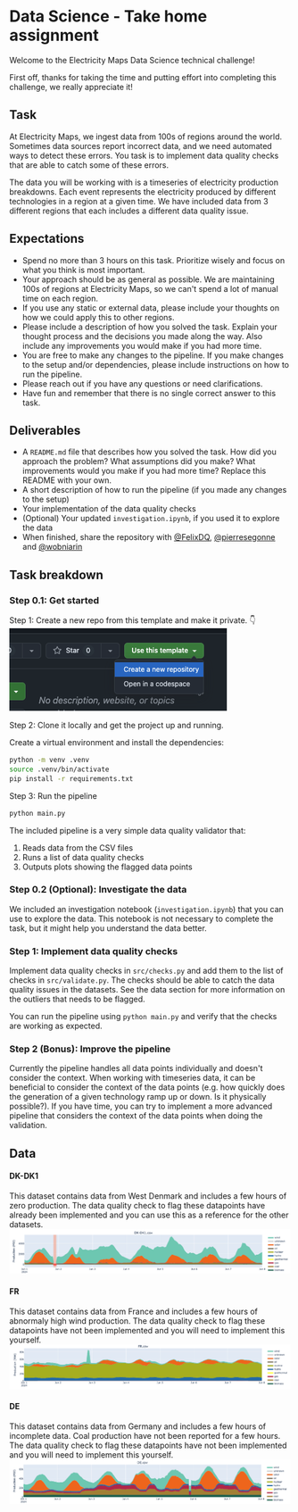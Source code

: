 # Data Science - Take home assignment

Welcome to the Electricity Maps Data Science technical challenge!

First off, thanks for taking the time and putting effort into completing this challenge, we really appreciate it!

## Task

At Electricity Maps, we ingest data from 100s of regions around the world. Sometimes data sources report incorrect data, and we need automated ways to detect these errors. You task is to implement data quality checks that are able to catch some of these errors.

The data you will be working with is a timeseries of electricity production breakdowns. Each event represents the electricity produced by different technologies in a region at a given time. We have included data from 3 different regions that each includes a different data quality issue.

## Expectations
- Spend no more than 3 hours on this task. Prioritize wisely and focus on what you think is most important.
- Your approach should be as general as possible. We are maintaining 100s of regions at Electricity Maps, so we can't spend a lot of manual time on each region.
- If you use any static or external data, please include your thoughts on how we could apply this to other regions.
- Please include a description of how you solved the task. Explain your thought process and the decisions you made along the way. Also include any improvements you would make if you had more time.
- You are free to make any changes to the pipeline. If you make changes to the setup and/or dependencies, please include instructions on how to run the pipeline.
- Please reach out if you have any questions or need clarifications.
- Have fun and remember that there is no single correct answer to this task.

## Deliverables
- A `README.md` file that describes how you solved the task. How did you approach the problem? What assumptions did you make?  What improvements would you make if you had more time? Replace this README with your own.
- A short description of how to run the pipeline (if you made any changes to the setup)
- Your implementation of the data quality checks
- (Optional) Your updated `investigation.ipynb`, if you used it to explore the data
- When finished, share the repository with [@FelixDQ](https://github.com/FelixDQ), [@pierresegonne](https://github.com/pierresegonne) and [@wobniarin](https://github.com/wobniarin)

## Task breakdown

### Step 0.1: Get started

Step 1: Create a new repo from this template and make it private.
👇
![copy template](./.github/figures/template.png)

Step 2: Clone it locally and get the project up and running.

Create a virtual environment and install the dependencies:
```bash
python -m venv .venv
source .venv/bin/activate
pip install -r requirements.txt
```

Step 3: Run the pipeline
```bash
python main.py
```

The included pipeline is a very simple data quality validator that:
1. Reads data from the CSV files
2. Runs a list of data quality checks
3. Outputs plots showing the flagged data points

### Step 0.2 (Optional): Investigate the data

We included an investigation notebook (`investigation.ipynb`) that you can use to explore the data. This notebook is not necessary to complete the task, but it might help you understand the data better.

### Step 1: Implement data quality checks

Implement data quality checks in `src/checks.py` and add them to the list of checks in `src/validate.py`. The checks should be able to catch the data quality issues in the datasets. See the data section for more information on the outliers that needs to be flagged.

You can run the pipeline using `python main.py` and verify that the checks are working as expected.

### Step 2 (Bonus): Improve the pipeline

Currently the pipeline handles all data points individually and doesn't consider the context. When working with timeseries data, it can be beneficial to consider the context of the data points (e.g. how quickly does the generation of a given technology ramp up or down. Is it physically possible?). If you have time, you can try to implement a more advanced pipeline that considers the context of the data points when doing the validation.

## Data
#### DK-DK1
This dataset contains data from West Denmark and includes a few hours of zero production. The data quality check to flag these datapoints have already been implemented and you can use this as a reference for the other datasets.
![DK-DK1 data](./.github/figures/DK-DK1.png)

#### FR
This dataset contains data from France and includes a few hours of abnormaly high wind production. The data quality check to flag these datapoints have not been implemented and you will need to implement this yourself.
![FR data](./.github/figures/FR.png)

#### DE
This dataset contains data from Germany and includes a few hours of incomplete data. Coal production have not been reported for a few hours. The data quality check to flag these datapoints have not been implemented and you will need to implement this yourself.
![DE data](./.github/figures/DE.png)


